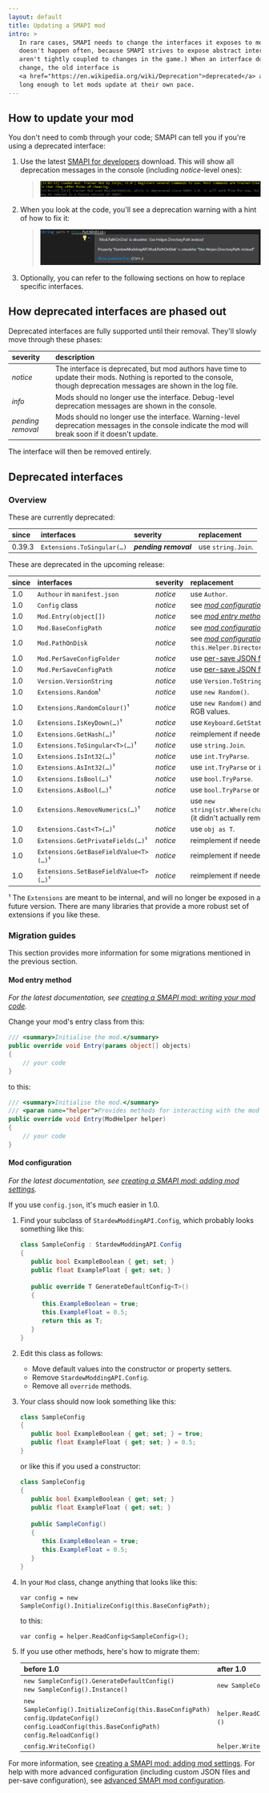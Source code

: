 ```yaml
---
layout: default
title: Updating a SMAPI mod
intro: >
   In rare cases, SMAPI needs to change the interfaces it exposes to mods. (This
   doesn't happen often, because SMAPI strives to expose abstract interfaces that
   aren't tightly coupled to changes in the game.) When an interface does need to
   change, the old interface is
   <a href="https://en.wikipedia.org/wiki/Deprecation">deprecated</a> and supported
   long enough to let mods update at their own pace.
---
```


## How to update your mod
You don't need to comb through your code; SMAPI can tell you if you're using a deprecated interface:

1. Use the latest [SMAPI for developers](https://github.com/Pathoschild/SMAPI/releases) download.
   This will show all deprecation messages in the console (including _notice_-level ones):

   > ![console message for a deprecated interface](images/updating-a-smapi-mod/deprecated-console.png)

2. When you look at the code, you'll see a deprecation warning with a hint of how to fix it:

   > ![intellisense for an obsolete property](images/updating-a-smapi-mod/deprecated-intellisense.png)
   
3. Optionally, you can refer to the following sections on how to replace specific interfaces.

## How deprecated interfaces are phased out
Deprecated interfaces are fully supported until their removal. They'll slowly move through these
phases:

severity          | description
:---------------- | :----------
_notice_          | The interface is deprecated, but mod authors have time to update their mods. Nothing is reported to the console, though deprecation messages are shown in the log file.
_info_            | Mods should no longer use the interface. Debug-level deprecation messages are shown in the console.
_pending removal_ | Mods should no longer use the interface. Warning-level deprecation messages in the console indicate the mod will break soon if it doesn't update.

The interface will then be removed entirely.

## Deprecated interfaces

### Overview
These are currently deprecated:

since  | interfaces                | severity | replacement
:----- | :------------------------ | :------- | :----------
0.39.3 | `Extensions.ToSingular(…)` | ***pending removal*** | use `string.Join`.

These are deprecated in the upcoming release:

since | interfaces                | severity | replacement
:---- | :------------------------ | :------- | :----------
1.0   | `Authour` in `manifest.json` | _notice_ | use `Author`.
1.0   | `Config` class            | _notice_ | see _[mod configuration](#mod-configuration)_.
1.0   | `Mod.Entry(object[])`     | _notice_ | see _[mod entry method](#mod-entry-method)_.
1.0   | `Mod.BaseConfigPath`      | _notice_ | see _[mod configuration](#mod-configuration)_.
1.0   | `Mod.PathOnDisk`          | _notice_ | see _[mod configuration](#mod-configuration)_ or use `this.Helper.DirectoryPath`.
1.0   | `Mod.PerSaveConfigFolder` | _notice_ | use [per-save JSON files](/guides/creating-a-smapi-mod-advanced-config) instead.
1.0   | `Mod.PerSaveConfigPath`   | _notice_ | use [per-save JSON files](/guides/creating-a-smapi-mod-advanced-config) instead.
1.0   | `Version.VersionString`   | _notice_ | use `Version.ToString()`.
1.0   | `Extensions.Random`¹      | _notice_ | use `new Random()`.
1.0   | `Extensions.RandomColour()`¹ | _notice_ | use `new Random()` and construct a color with random RGB values.
1.0   | `Extensions.IsKeyDown(…)`¹ | _notice_ | use `Keyboard.GetState().IsKeyDown`.
1.0   | `Extensions.GetHash(…)`¹ | _notice_ | reimplement if needed.
1.0   | `Extensions.ToSingular<T>(…)`¹ | _notice_ | use `string.Join`.
1.0   | `Extensions.IsInt32(…)`¹    | _notice_ | use `int.TryParse`.
1.0   | `Extensions.AsInt32(…)`¹    | _notice_ | use `int.TryParse` or `int.Parse`.
1.0   | `Extensions.IsBool(…)`¹     | _notice_ | use `bool.TryParse`.
1.0   | `Extensions.AsBool(…)`¹     | _notice_ | use `bool.TryParse` or `bool.Parse`.
1.0   | `Extensions.RemoveNumerics(…)`¹ | _notice_ | use `new string(str.Where(char.IsLetterOrDigit).ToArray())`<br />(it didn't actually remove numerics).
1.0   | `Extensions.Cast<T>(…)`¹   | _notice_ | use `obj as T`.
1.0   | `Extensions.GetPrivateFields(…)`¹ | _notice_ | reimplement if needed.
1.0   | `Extensions.GetBaseFieldValue<T>(…)`¹ | _notice_ | reimplement if needed.
1.0   | `Extensions.SetBaseFieldValue<T>(…)`¹ | _notice_ | reimplement if needed.

¹ The `Extensions` are meant to be internal, and will no longer be exposed in a future version.
There are many libraries that provide a more robust set of extensions if you like these.

### Migration guides
This section provides more information for some migrations mentioned in the previous section.

#### Mod entry method
_For the latest documentation, see [creating a SMAPI mod: writing your mod code](/guides/creating-a-smapi-mod-1.0#writing-your-mod-code)._

Change your mod's entry class from this:

```c#
/// <summary>Initialise the mod.</summary>
public override void Entry(params object[] objects)
{
    // your code
}
```

to this:

```c#
/// <summary>Initialise the mod.</summary>
/// <param name="helper">Provides methods for interacting with the mod directory, such as read/writing a config file or custom JSON files.</param>
public override void Entry(ModHelper helper)
{
    // your code
}
```

#### Mod configuration
_For the latest documentation, see [creating a SMAPI mod: adding mod settings](/guides/creating-a-smapi-mod-1.0#adding-mod-settings)._

If you use `config.json`, it's much easier in 1.0.

1. Find your subclass of `StardewModdingAPI.Config`, which probably looks something like this:

   ```c#
   class SampleConfig : StardewModdingAPI.Config
   {
      public bool ExampleBoolean { get; set; }
      public float ExampleFloat { get; set; }

      public override T GenerateDefaultConfig<T>()
      {
         this.ExampleBoolean = true;
         this.ExampleFloat = 0.5;
         return this as T;
      }
   }
   ```

2. Edit this class as follows:
   * Move default values into the constructor or property setters.
   * Remove `StardewModdingAPI.Config`.
   * Remove all `override` methods.

3. Your class should now look something like this:

   ```c#
   class SampleConfig
   {
      public bool ExampleBoolean { get; set; } = true;
      public float ExampleFloat { get; set; } = 0.5;
   }
   ```

   or like this if you used a constructor:

   ```c#
   class SampleConfig
   {
      public bool ExampleBoolean { get; set; }
      public float ExampleFloat { get; set; }

      public SampleConfig()
      {
         this.ExampleBoolean = true;
         this.ExampleFloat = 0.5;
      }
   }
   ```
4. In your `Mod` class, change anything that looks like this:

   ```
   var config = new SampleConfig().InitializeConfig(this.BaseConfigPath);
   ```

   to this:

   ```
   var config = helper.ReadConfig<SampleConfig>();
   ```

5. If you use other methods, here's how to migrate them:

   before 1.0 | after 1.0
   :--------- | :--------
   `new SampleConfig().GenerateDefaultConfig()`<br />`new SampleConfig().Instance()` | `new SampleConfig()`
   `new SampleConfig().InitializeConfig(this.BaseConfigPath)`<br />`config.UpdateConfig()`<br />`config.LoadConfig(this.BaseConfigPath)`<br />`config.ReloadConfig()` | `helper.ReadConfig<SampleConfig>()`
   `config.WriteConfig()`  | `helper.WriteConfig(config)`

For more information, see [creating a SMAPI mod: adding mod settings](/guides/creating-a-smapi-mod-1.0#adding-mod-settings).
For help with more advanced configuration (including custom JSON files and per-save configuration),
see [advanced SMAPI mod configuration](/guides/creating-a-smapi-mod-advanced-config).